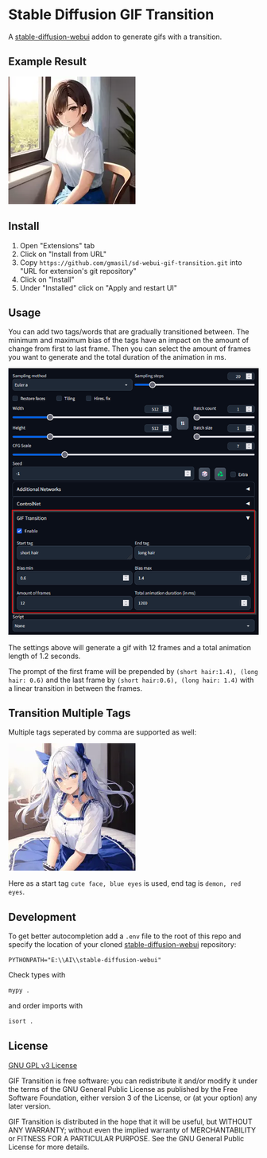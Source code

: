 # Stable Diffusion GIF Transition

A [stable-diffusion-webui](https://github.com/AUTOMATIC1111/stable-diffusion-webui) addon to generate gifs with a transition.

## Example Result

![example](images/example.webp "Example")

## Install

1. Open "Extensions" tab
2. Click on "Install from URL"
3. Copy `https://github.com/gmasil/sd-webui-gif-transition.git` into "URL for extension's git repository"
4. Click on "Install"
5. Under "Installed" click on "Apply and restart UI"

## Usage

You can add two tags/words that are gradually transitioned between. The minimum and maximum bias of the tags have an impact on the amount of change from first to last frame. Then you can select the amount of frames you want to generate and the total duration of the animation in ms.

![settings](images/settings.png "Settings")

The settings above will generate a gif with 12 frames and a total animation length of 1.2 seconds.

The prompt of the first frame will be prepended by `(short hair:1.4), (long hair: 0.6)` and the last frame by `(short hair:0.6), (long hair: 1.4)` with a linear transition in between the frames.

## Transition Multiple Tags

Multiple tags seperated by comma are supported as well:

![example](images/example2.webp "Example")

Here as a start tag `cute face, blue eyes` is used, end tag is `demon, red eyes`.

## Development

To get better autocompletion add a `.env` file to the root of this repo and specify the location of your cloned [stable-diffusion-webui](https://github.com/AUTOMATIC1111/stable-diffusion-webui) repository:

```
PYTHONPATH="E:\\AI\\stable-diffusion-webui"
```

Check types with

```bash
mypy .
```

and order imports with

```bash
isort .
```

## License

[GNU GPL v3 License](LICENSE.md)

GIF Transition is free software: you can redistribute it and/or modify
it under the terms of the GNU General Public License as published by
the Free Software Foundation, either version 3 of the License, or
(at your option) any later version.

GIF Transition is distributed in the hope that it will be useful,
but WITHOUT ANY WARRANTY; without even the implied warranty of
MERCHANTABILITY or FITNESS FOR A PARTICULAR PURPOSE. See the
GNU General Public License for more details.
